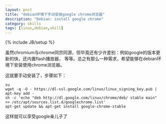 ```yaml
---
layout: post
title: "debian环境下手动安装google chrome浏览器"
description: "Debian: install google chrome"
category: skills
tags: [linux,debian,skill]
---
```

{% include JB/setup %}

虽然chromium与chrome同宗同源，但毕竟还有少许差别：例如google的版本更新的快，还内置flash播放器，
等等。总之有那么一种需求，希望能够在debian环境下安装使用chrome浏览器。

这就要手动安装了，步骤如下：

    su
    wget -q -O - https://dl-ssl.google.com/linux/linux_signing_key.pub | apt-key add -
    sh -c 'echo "deb http://dl.google.com/linux/chrome/deb/ stable main" >> /etc/apt/sources.list.d/googlechrome.list'
    apt-get update && apt-get install google-chrome-stable

这样就可以享受google亲儿子了
